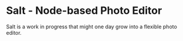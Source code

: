 # Salt - Node-based Photo Editor

Salt is a work in progress that might one day grow into a flexible photo editor.
